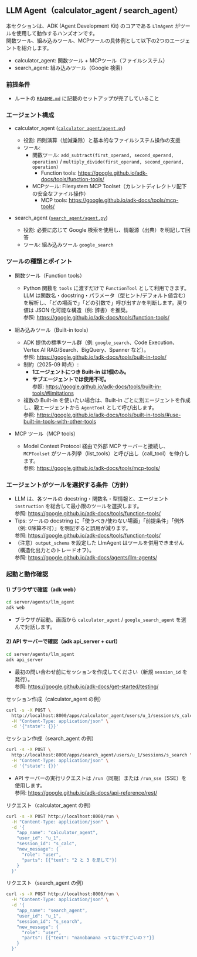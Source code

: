 ## LLM Agent（calculator_agent / search_agent）

本セクションは、ADK (Agent Development Kit) のコアである `LlmAgent` がツールを使用して動作するハンズオンです。<br>
関数ツール、組み込みツール、MCPツールの具体例として以下の2つのエージェントを紹介します。

- calculator_agent: 関数ツール + MCPツール（ファイルシステム）
- search_agent: 組み込みツール（Google 検索）


### 前提条件
- ルートの [`README.md`](../../../README.md) に記載のセットアップが完了していること

### エージェント構成
- calculator_agent ([`calculator_agent/agent.py`](calculator_agent/agent.py))
  - 役割: 四則演算（加減乗除）と基本的なファイルシステム操作の支援
  - ツール:
    - 関数ツール: `add_subtract(first_operand, second_operand, operation)` / `multiply_divide(first_operand, second_operand, operation)`
      - Function tools: https://google.github.io/adk-docs/tools/function-tools/
    - MCPツール: Filesystem MCP Toolset（カレントディレクトリ配下の安全なファイル操作）
      - MCP tools: https://google.github.io/adk-docs/tools/mcp-tools/

- search_agent ([`search_agent/agent.py`](search_agent/agent.py))
  - 役割: 必要に応じて Google 検索を使用し、情報源（出典）を明記して回答
  - ツール: 組み込みツール `google_search`

### ツールの種類とポイント
- 関数ツール（Function tools）
  - Python 関数を `tools` に渡すだけで `FunctionTool` として利用できます。LLM は関数名・docstring・パラメータ（型ヒント/デフォルト値含む）を解析し、「どの場面で」「どの引数で」呼び出すかを判断します。戻り値は JSON 化可能な構造（例: 辞書）を推奨。<br>参照: https://google.github.io/adk-docs/tools/function-tools/

- 組み込みツール（Built-in tools）
  - ADK 提供の標準ツール群（例: `google_search`、Code Execution、Vertex AI RAG/Search、BigQuery、Spanner など）。<br>参照: https://google.github.io/adk-docs/tools/built-in-tools/
  - 制約（2025-09 時点）: 
    - **1エージェントにつき Built-in は1個のみ。**
    - **サブエージェントでは使用不可。**
  <br>参照: https://google.github.io/adk-docs/tools/built-in-tools/#limitations
  - 複数の Built-in を使いたい場合は、Built-in ごとに別エージェントを作成し、親エージェントから `AgentTool` として呼び出します。
  <br>参照: https://google.github.io/adk-docs/tools/built-in-tools/#use-built-in-tools-with-other-tools

- MCP ツール（MCP tools）
  - Model Context Protocol 経由で外部 MCP サーバーと接続し、`MCPToolset` がツール列挙（list_tools）と呼び出し（call_tool）を仲介します。<br>参照: https://google.github.io/adk-docs/tools/mcp-tools/

### エージェントがツールを選択する条件（方針）
- LLM は、各ツールの docstring・関数名・型情報と、エージェント `instruction` を総合して最小限のツールを選択します。<br>参照: https://google.github.io/adk-docs/tools/function-tools/
- Tips: ツールの docstring に「使うべき/使わない場面」「前提条件」「例外（例: 0除算不可）」を明記すると誤用が減ります。<br>参照: https://google.github.io/adk-docs/tools/function-tools/
- （注意）`output_schema` を設定した LlmAgent はツールを併用できません（構造化出力とのトレードオフ）。<br>参照: https://google.github.io/adk-docs/agents/llm-agents/

### 起動と動作確認
#### 1) ブラウザで確認（adk web）

```bash
cd server/agents/llm_agent
adk web
```

- ブラウザが起動。画面から `calculator_agent` / `google_search_agent` を選んで対話します。

#### 2) API サーバーで確認（adk api_server + curl）

```bash
cd server/agents/llm_agent
adk api_server
```

- 最初の問い合わせ前にセッションを作成してください（新規 `session_id` を発行）。<br>参照: https://google.github.io/adk-docs/get-started/testing/

セッション作成（calculator_agent の例）
```bash
curl -s -X POST \
  http://localhost:8000/apps/calculator_agent/users/u_1/sessions/s_calc \
  -H "Content-Type: application/json" \
  -d '{"state": {}}'
```

セッション作成（search_agent の例）
```bash
curl -s -X POST \
  http://localhost:8000/apps/search_agent/users/u_1/sessions/s_search \
  -H "Content-Type: application/json" \
  -d '{"state": {}}'
```

- API サーバーの実行リクエストは `/run`（同期）または `/run_sse`（SSE）を使用します。<br>参照: https://google.github.io/adk-docs/api-reference/rest/


リクエスト（calculator_agent の例）
```bash
curl -s -X POST http://localhost:8000/run \
  -H "Content-Type: application/json" \
  -d '{
    "app_name": "calculator_agent",
    "user_id": "u_1",
    "session_id": "s_calc",
    "new_message": {
      "role": "user",
      "parts": [{"text": "2 と 3 を足して"}]
    }
  }'
```

リクエスト（search_agent の例）
```bash
curl -s -X POST http://localhost:8000/run \
  -H "Content-Type: application/json" \
  -d '{
    "app_name": "search_agent",
    "user_id": "u_1",
    "session_id": "s_search",
    "new_message": {
      "role": "user",
      "parts": [{"text": "nanobanana ってなにがすごいの？"}]
    }
  }'
```

